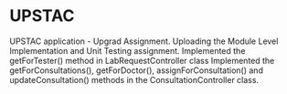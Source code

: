 # UPSTAC
UPSTAC application - Upgrad Assignment.
Uploading the Module Level Implementation and Unit Testing assignment.
Implemented the getForTester() method in LabRequestController class
Implemented the getForConsultations(), getForDoctor(), assignForConsultation() and updateConsultation() methods in the ConsultationController class.

